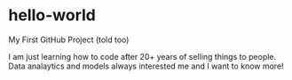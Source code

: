 # hello-world
My First GitHub Project (told too)

I am just learning how to code after 20+ years of selling things to people.  Data analaytics and models always interested me and I want to know more!
